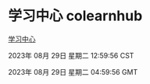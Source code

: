 # 学习中心 colearnhub
[学习中心](http://219.139.197.242:56308/colearnhub/)

2023年 08月 29日 星期二 12:59:56 CST

2023年 08月 29日 星期二 04:59:56 GMT

